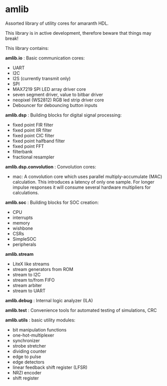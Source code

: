 # amlib
Assorted library of utility cores for amaranth HDL.

This library is in active development, therefore beware that things
may break!

This library contains:

**amlib.io**
: Basic communication cores:
  * UART
  * I2C
  * I2S (currently transmit only)
  * SPI
  * MAX7219 SPI LED array driver core
  * seven segment driver, value to bitbar driver
  * neopixel (WS2812) RGB led strip driver core
  * Debouncer for debouncing button inputs

**amlib.dsp**
: Building blocks for digital signal processing:
  * fixed point FIR filter
  * fixed point IIR filter
  * fixed point CIC filter
  * fixed point halfband filter
  * fixed point FFT
  * filterbank
  * fractional resampler

**amlib.dsp.convolution**
: Convolution cores:
  * mac: A convolution core which uses parallel multiply-accumulate (MAC) calculation. 
    This introduces a latency of only one sample. For longer impulse responses it will consume several hardware
    multipliers for calculations.

**amlib.soc**
: Building blocks for SOC creation:
  * CPU
  * interrupts
  * memory
  * wishbone
  * CSRs
  * SimpleSOC
  * peripherals

**amlib.stream**
* LiteX like streams
* stream generators from ROM
* stream to I2C
* stream to/from FIFO
* stream arbiter
* stream to UART

**amlib.debug**
: Internal logic analyzer (ILA)

**amlib.test**
: Convenience tools for automated testing of simulations, CRC

**amlib.utils**
: basic utility modules:
  * bit manipulation functions
  * one-hot-multiplexer
  * synchronizer
  * strobe stretcher
  * dividing counter
  * edge to pulse
  * edge detectors
  * linear feedback shift register (LFSR)
  * NRZI encoder
  * shift register

